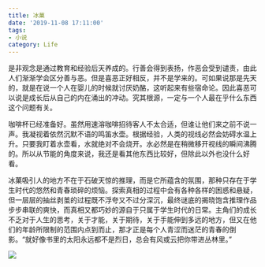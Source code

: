 ```yaml
---
title: 冰菓
date: '2019-11-08 17:11:00'
tags: 
- 小说
category: Life
---
```


是非观念是通过教育和经验后天养成的。行善会得到表扬，作恶会受到谴责，由此人们渐渐学会区分善与恶。但是喜恶正好相反，并不是学来的。可如果说那是先天的，就是在说一个人在婴儿的时候就讨厌奶酪，这听起来有些宿命论。因此喜恶可以说是成长后从自己的内在涌出的冲动。究其根源，一定与一个人最在乎什么东西这个问题有关。

咖啡杯已经准备好。虽然用速溶咖啡招待客人不太合适，但谁让他们来之前不说一声。我凝视着依然沉默不语的鸣笛水壶。根据经验，人类的视线必然会妨碍水温上升。只要我盯着水壶看，水就绝对不会烧开。水必然是在稍微移开视线的瞬间沸腾的。所以从节能的角度来说，我还是看其他东西比较好，但除此以外也没什么好看。

冰菓吸引人的地方不在于石破天惊的推理，而是它所蕴含的氛围，那种只存在于学生时代的悠然和青春琐碎的烦恼。探索真相的过程中会有各种各样的困惑和悬疑，但一层层的抽丝剥茧的过程既不浮夸又不过分深沉，最终谜底的揭晓饱含推理作品步步串联的爽快，而真相又都巧妙的源自于只属于学生时代的日常。主角们的成长不乏对于人生的思考，关于才能，关于期待，关于手能伸到多远的地方，但又在他们的年龄所限制的范围内点到而止，那才正是每个人青涩而迷茫的青春的倒影。“就好像书里的太阳永远都不是烈日，总会有风或云把你带进丛林里。”

![](冰菓\01.jpg)